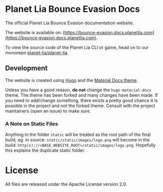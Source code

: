 # Planet Lia Bounce Evasion Docs

The official Planet Lia Bounce Evasion documentation website.

The website is available on: [https://bounce-evasion.docs.planetlia.com](https://bounce-evasion.docs.planetlia.com).

To view the source code of the Planet Lia CLI or game, head on to our monorepo [planet-lia/planet-lia](https://github.com/planet-lia/planet-lia).

## Development
The website is created using [Hugo](https://gohugo.io) and the 
[Material Docs theme](https://github.com/digitalcraftsman/hugo-material-docs).

Unless you have a good reason, **do not** change the `hugo-material-docs` theme. 
The theme has been forked and many changes have been made. If you need to add/change
something, there exists a pretty good chance it is possible in the project and
not the forked theme. Consult with the project maintainers (open an issue) to
make sure.

### A Note on Static Files
Anything in the folder `static` will be treated as the root path of the final build, eg. 
in source: `static/static/images/logo.png` will become in the build:
`http(s)://<BASE_WEBSITE_ROOT>/static/images/logo.png`.
Hopefully this explains the duplicate static folder.

# License
All files are released under the Apache License version 2.0.
